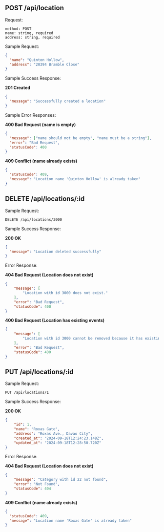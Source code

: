 ## POST /api/location

Request:

```
method: POST
name: string, required
address: string, required
```

Sample Request:

```json
{
  "name": "Quinton Hollow",
  "address": "20394 Bramble Close"
}
```

Sample Success Response:

**201 Created**

```json
{
  "message": "Successfully created a location"
}
```

Sample Error Responses:

**400 Bad Request (name is empty)**

```json
{
  "message": ["name should not be empty", "name must be a string"],
  "error": "Bad Request",
  "statusCode": 400
}
```

**409 Conflict (name already exists)**

```json
{
  "statusCode": 409,
  "message": "Location name 'Quinton Hollow' is already taken"
}
```

## DELETE /api/locations/:id

Sample Request:

```
DELETE /api/locations/3000
```

Sample Success Response:

**200 OK**

```JSON
{
  "message": "Location deleted successfully"
}
```

Error Response:

**404 Bad Request (Location does not exist)**

```JSON
{
    "message": [
        "Location with id 3000 does not exist."
    ],
    "error": "Bad Request",
    "statusCode": 400
}

```

**400 Bad Request (Location has existing events)**

```JSON
{
    "message": [
        "Location with id 3000 cannot be removed because it has existing events"
    ],
    "error": "Bad Request",
    "statusCode": 400
}

```

## PUT /api/locations/:id

Sample Request:

```
PUT /api/locations/1
```

Sample Success Response:

**200 OK**

```JSON
{
    "id": 1,
    "name": "Roxas Gate",
    "address": "Roxas Ave., Davao City",
    "created_at": "2024-09-18T12:24:23.148Z",
    "updated_at": "2024-09-18T12:28:50.720Z"
}
```

Error Response:

**404 Bad Request (Location does not exist)**

```JSON
{
    "message": "Category with id 22 not found",
    "error": "Not Found",
    "statusCode": 404
}

```

**409 Conflict (name already exists)**

```json
{
  "statusCode": 409,
  "message": "Location name 'Roxas Gate' is already taken"
}
```
